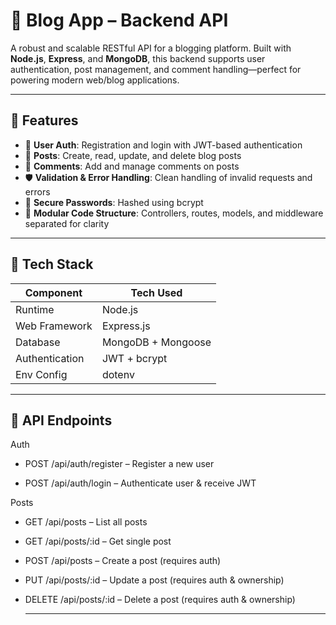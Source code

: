 # 📝 Blog App – Backend API

A robust and scalable RESTful API for a blogging platform. Built with **Node.js**, **Express**, and **MongoDB**, this backend supports user authentication, post management, and comment handling—perfect for powering modern web/blog applications.

---

## 🔧 Features

- 🔐 **User Auth**: Registration and login with JWT-based authentication  
- 📝 **Posts**: Create, read, update, and delete blog posts  
- 💬 **Comments**: Add and manage comments on posts  
- 🛡️ **Validation & Error Handling**: Clean handling of invalid requests and errors  
- 🧱 **Secure Passwords**: Hashed using bcrypt  
- 📁 **Modular Code Structure**: Controllers, routes, models, and middleware separated for clarity

---

## 🚀 Tech Stack

| Component       | Tech Used              |
|----------------|------------------------|
| Runtime         | Node.js                |
| Web Framework   | Express.js             |
| Database        | MongoDB + Mongoose     |
| Authentication | JWT + bcrypt           |
| Env Config      | dotenv                 |

---

##  🧪 API Endpoints

Auth

- POST /api/auth/register – Register a new user

- POST /api/auth/login – Authenticate user & receive JWT

Posts

- GET /api/posts – List all posts

- GET /api/posts/:id – Get single post

- POST /api/posts – Create a post (requires auth)

- PUT /api/posts/:id – Update a post (requires auth & ownership)

- DELETE /api/posts/:id – Delete a post (requires auth & ownership)

  ---

